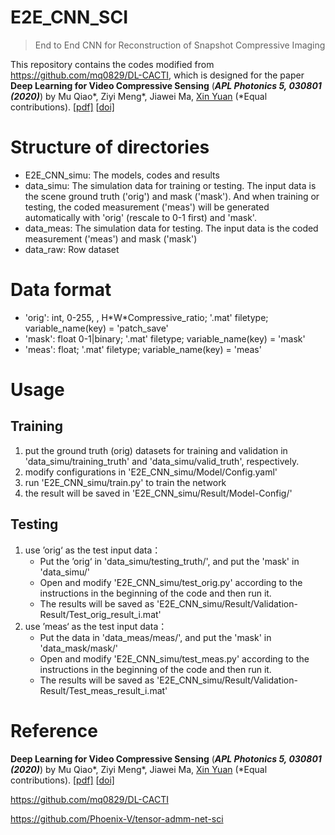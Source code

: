 # E2E_CNN_SCI
>  End to End CNN for Reconstruction of Snapshot Compressive Imaging

This repository contains the  codes modified from https://github.com/mq0829/DL-CACTI, which is designed for the paper **Deep Learning for Video Compressive Sensing** (***APL Photonics 5, 030801 (2020)***) by Mu Qiao*, Ziyi Meng*, Jiawei Ma, [Xin Yuan](https://www.bell-labs.com/usr/x.yuan) (*Equal contributions). [[pdf\]](https://aip.scitation.org/doi/pdf/10.1063/1.5140721?download=true) [[doi\]](https://aip.scitation.org/doi/10.1063/1.5140721)



# Structure of directories

- E2E_CNN_simu: The models, codes and results
- data_simu: The simulation data for training or testing. The input data is the scene ground truth ('orig') and mask ('mask'). And when training or testing, the coded measurement ('meas') will be generated automatically with 'orig' (rescale to 0-1 first) and 'mask'.
- data_meas: The simulation data for testing. The input data is the coded measurement ('meas') and mask ('mask')
- data_raw: Row dataset



# Data format

- 'orig': int, 0-255, , H\*W\*Compressive_ratio; '.mat' filetype; variable_name(key) = 'patch_save'
- 'mask': float 0-1|binary; '.mat' filetype; variable_name(key) = 'mask'
- 'meas': float; '.mat' filetype; variable_name(key) = 'meas'



# Usage 

## Training

1. put the ground truth (orig) datasets for training and validation in 'data_simu/training_truth' and 'data_simu/valid_truth', respectively.
2. modify configurations in 'E2E_CNN_simu/Model/Config.yaml'
3. run 'E2E_CNN_simu/train.py' to train the network
4. the result will be saved in 'E2E_CNN_simu/Result/Model-Config/'

## Testing

1. use ’orig‘ as the test input data：
   - Put the ’orig‘  in 'data_simu/testing_truth/', and put the 'mask' in 'data_simu/'
   - Open and modify 'E2E_CNN_simu/test_orig.py' according to the instructions in the beginning of the code and then run it.
   - The results will be saved as 'E2E_CNN_simu/Result/Validation-Result/Test_orig_result_i.mat'
2. use ’meas‘ as the test input data：
   - Put the data in 'data_meas/meas/', and put the 'mask' in 'data_mask/mask/'
   - Open and modify 'E2E_CNN_simu/test_meas.py' according to the instructions in the beginning of the code and then run it.
   - The results will be saved as 'E2E_CNN_simu/Result/Validation-Result/Test_meas_result_i.mat'



# Reference

**Deep Learning for Video Compressive Sensing** (***APL Photonics 5, 030801 (2020)***) by Mu Qiao*, Ziyi Meng*, Jiawei Ma, [Xin Yuan](https://www.bell-labs.com/usr/x.yuan) (*Equal contributions). [[pdf\]](https://aip.scitation.org/doi/pdf/10.1063/1.5140721?download=true) [[doi\]](https://aip.scitation.org/doi/10.1063/1.5140721)

 https://github.com/mq0829/DL-CACTI

https://github.com/Phoenix-V/tensor-admm-net-sci